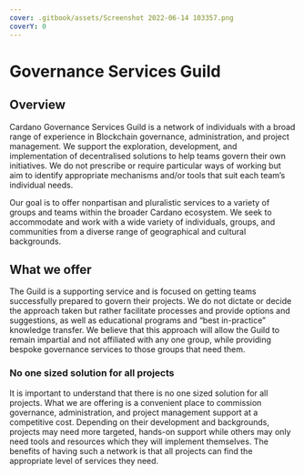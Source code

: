 ```yaml
---
cover: .gitbook/assets/Screenshot 2022-06-14 103357.png
coverY: 0
---
```


# Governance Services Guild

## Overview <a href="#docs-internal-guid-de58f361-7fff-9f79-deff-91d935164c33" id="docs-internal-guid-de58f361-7fff-9f79-deff-91d935164c33"></a>

Cardano Governance Services Guild is a network of individuals with a broad range of experience in Blockchain governance, administration, and project management. We support the exploration, development, and implementation of decentralised solutions to help teams govern their own initiatives. We do not prescribe or require particular ways of working but aim to identify appropriate mechanisms and/or tools that suit each team’s individual needs.&#x20;

Our goal is to offer nonpartisan and pluralistic services to a variety of groups and teams within the broader Cardano ecosystem. We seek to accommodate and work with a wide variety of individuals, groups, and communities from a diverse range of geographical and cultural backgrounds.&#x20;

## What we offer

The Guild  is a supporting service and is focused on getting teams successfully prepared to govern their projects. We do not dictate or decide the approach taken but rather facilitate  processes and provide options and suggestions, as well as educational programs and “best in-practice” knowledge transfer. We believe that this approach will allow the Guild to remain impartial and not affiliated with any one group, while providing bespoke governance services to those groups that need them.

### No one sized solution for all projects

It is important to understand that there is no one sized solution for all projects. What we are offering is a convenient place to commission governance, administration, and project management support at a competitive cost. Depending on their development and backgrounds, projects may need more targeted, hands-on support while others may only need tools and resources which they will implement themselves. The benefits of having such a network is that all projects can find the appropriate level of services they need.&#x20;
